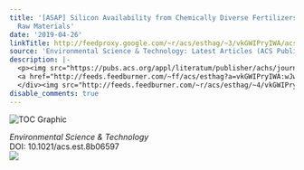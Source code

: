 ```yaml
---
title: '[ASAP] Silicon Availability from Chemically Diverse Fertilizers and Secondary
  Raw Materials'
date: '2019-04-26'
linkTitle: http://feedproxy.google.com/~r/acs/esthag/~3/vkGWIPryIWA/acs.est.8b06597
source: 'Environmental Science & Technology: Latest Articles (ACS Publications)'
description: |-
  <p><img src="https://pubs.acs.org/appl/literatum/publisher/achs/journals/content/esthag/0/esthag.ahead-of-print/acs.est.8b06597/20190426/images/medium/es-2018-06597j_0005.gif" alt="TOC Graphic"/></p><div><cite>Environmental Science & Technology</cite></div><div>DOI: 10.1021/acs.est.8b06597</div><div class="feedflare">
  <a href="http://feeds.feedburner.com/~ff/acs/esthag?a=vkGWIPryIWA:wJwHMaR4Fos:yIl2AUoC8zA"><img src="http://feeds.feedburner.com/~ff/acs/esthag?d=yIl2AUoC8zA" border="0"></img></a>
  </div><img src="http://feeds.feedburner.com/~r/acs/esthag/~4/vkGWIPryIWA" height="1" width="1" ...
disable_comments: true
---
```

<p><img src="https://pubs.acs.org/appl/literatum/publisher/achs/journals/content/esthag/0/esthag.ahead-of-print/acs.est.8b06597/20190426/images/medium/es-2018-06597j_0005.gif" alt="TOC Graphic"/></p><div><cite>Environmental Science & Technology</cite></div><div>DOI: 10.1021/acs.est.8b06597</div><div class="feedflare">
<a href="http://feeds.feedburner.com/~ff/acs/esthag?a=vkGWIPryIWA:wJwHMaR4Fos:yIl2AUoC8zA"><img src="http://feeds.feedburner.com/~ff/acs/esthag?d=yIl2AUoC8zA" border="0"></img></a>
</div><img src="http://feeds.feedburner.com/~r/acs/esthag/~4/vkGWIPryIWA" height="1" width="1" ...